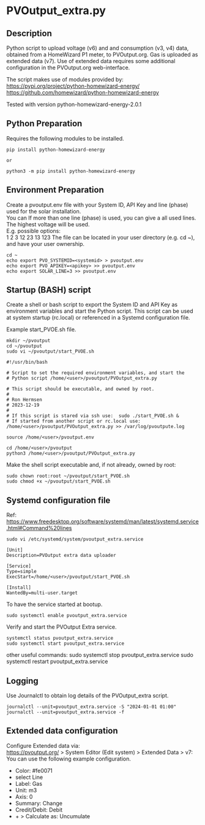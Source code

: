 # PVOutput_extra.py

## Description

Python script to upload voltage (v6) and and consumption (v3, v4) data, obtained from a HomeWizard P1 meter, to PVOutput.org.
Gas is uploaded as extended data (v7). Use of extended data requires some additional configuration in the PVOutput.org web-interface. 

The script makes use of modules provided by:<br>
https://pypi.org/project/python-homewizard-energy/<br>
https://github.com/homewizard/python-homewizard-energy

Tested with version python-homewizard-energy-2.0.1


## Python Preparation

Requires the following modules to be installed.
```
pip install python-homewizard-energy

or

python3 -m pip install python-homewizard-energy
```


## Environment Preparation
Create a pvoutput.env file with your System ID, API Key and line (phase) used for the solar installation.<br>
You can If more than one line (phase) is used, you can give a all used lines. The highest voltage will be used.<br>
E.g. possible options:<br>
1 2 3 12 23 13 123
The file can be located in your user directory (e.g. cd ~), and have your user ownership.


```
cd ~
echo export PVO_SYSTEMID=<systemid> > pvoutput.env
echo export PVO_APIKEY=<apikey> >> pvoutput.env
echo export SOLAR_LINE=3 >> pvoutput.env
```


## Startup (BASH) script
Create a shell or bash script to export the System ID and API Key as environment variables and start the Python script.
This script can be used at system startup (rc.local) or referenced in a Systemd configuration file.

Example start_PVOE.sh file.

```
mkdir ~/pvoutput
cd ~/pvoutput
sudo vi ~/pvoutput/start_PVOE.sh
```

```
#!/usr/bin/bash

# Script to set the required environment variables, and start the 
# Python script /home/<user>/pvoutput/PVOutput_extra.py

# This script should be executable, and owned by root.
#
# Ron Hermsen
# 2023-12-19
#
# If this script is stared via ssh use:  sudo ./start_PVOE.sh &
# If started from another script or rc.local use: /home/<user>/pvoutput/PVOutput_extra.py >> /var/log/pvoutpute.log

source /home/<user>/pvoutput.env

cd /home/<user>/pvoutput
python3 /home/<user>/pvoutput/PVOutput_extra.py 
```

Make the shell script executable and, if not already, owned by root:
```
sudo chown root:root ~/pvoutput/start_PVOE.sh
sudo chmod +x ~/pvoutput/start_PVOE.sh
```

## Systemd configuration file
Ref:<br>
https://www.freedesktop.org/software/systemd/man/latest/systemd.service.html#Command%20lines

```
sudo vi /etc/systemd/system/pvoutput_extra.service
```

```
[Unit]
Description=PVOutput extra data uploader

[Service]
Type=simple
ExecStart=/home/<user>/pvoutput/start_PVOE.sh

[Install]
WantedBy=multi-user.target
```

To have the service started at bootup.
```
sudo systemctl enable pvoutput_extra.service
```

Verify and start the PVOutput Extra service.
```
systemctl status pvoutput_extra.service
sudo systemctl start pvoutput_extra.service
```

other useful commands:
sudo systemctl stop pvoutput_extra.service
sudo systemctl restart pvoutput_extra.service


## Logging
Use Journalctl to obtain log details of the PVOutput_extra script.

```
journalctl --unit=pvoutput_extra.service -S "2024-01-01 01:00"
journalctl --unit=pvoutput_extra.service -f
```

## Extended data configuration

Configure Extended data via:<br>
https://pvoutput.org/ > System Editor (Edit system) > Extended Data > v7:<br>
You can use the following example configuration.<br>
* Color: #fe0071<br>
* select Line<br>
* Label: Gas<br>
* Unit: m3<br>
* Axis: 0<br>
* Summary: Change<br>
* Credit/Debit: Debit<br>
* \+ > Calculate as: Uncumulate

